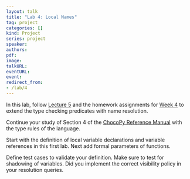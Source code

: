 ```yaml
---
layout: talk
title: "Lab 4: Local Names"
tag: project
categories: []
kind: Project
series: project
speaker:
authors:
pdf:
image:
talkURL:
eventURL:
event:
redirect_from:
- /lab/4
---
```


In this lab, follow [Lecture 5](/lecture/5) and the homework assignments for [Week 4](/homework/4) to extend the type checking predicates with name resolution.

Continue your study of Section 4 of the [ChocoPy Reference Manual](/labl/0a) with the type rules of the language.

Start with the definition of local variable declarations and variable references in this first lab. Next add formal parameters of functions.

Define test cases to validate your definition. Make sure to test for shadowing of variables. Did you implement the correct visibility policy in your resolution queries.
